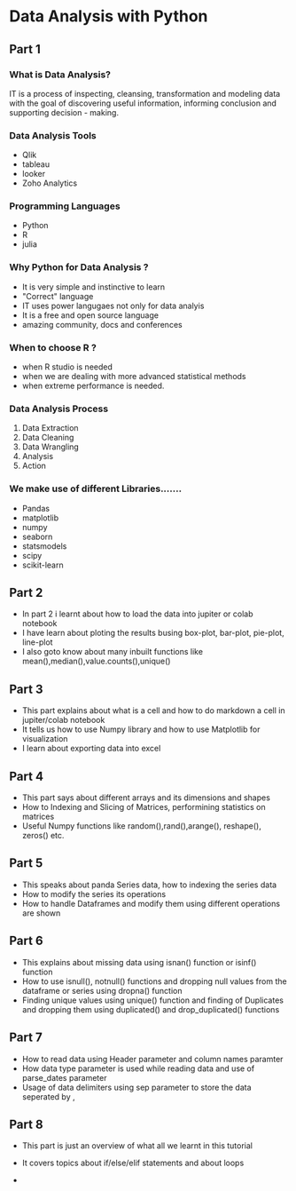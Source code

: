 # Data Analysis with Python
## Part 1                                                      
### What is Data Analysis?
IT is a process of inspecting, cleansing, transformation and modeling data with the goal of discovering useful information, informing conclusion and supporting decision - making.
### Data Analysis Tools
- Qlik
- tableau
- looker
- Zoho Analytics
### Programming Languages
- Python 
- R
- julia
### Why Python for Data Analysis ?
- It is very simple and  instinctive to learn
- "Correct" language
- IT uses power langugaes not only for data analyis 
- It is a free and open source language
- amazing community, docs and conferences 
### When to choose R ?
- when R studio is needed
- when we are dealing with more advanced statistical methods
- when extreme performance is needed.
### Data Analysis Process
1. Data Extraction 
2. Data Cleaning
3. Data Wrangling
4. Analysis
5. Action
### We make use of different Libraries.......
 - Pandas
 - matplotlib
 - numpy
 - seaborn
 - statsmodels
 - scipy
 - scikit-learn
## Part 2
- In part 2 i learnt about how to load the data into jupiter or colab notebook
- I have learn about ploting the results busing box-plot, bar-plot, pie-plot, line-plot
- I also goto know about many inbuilt functions like mean(),median(),value.counts(),unique()
## Part 3
- This part explains about what is a cell and how to do markdown a cell in jupiter/colab notebook
- It tells us how to use Numpy library and how to use Matplotlib for visualization
- I learn about exporting data into excel
## Part 4
- This part says about different arrays and its dimensions and shapes
- How to Indexing and Slicing of Matrices, performining statistics on matrices
-  Useful Numpy functions like random(),rand(),arange(), reshape(), zeros() etc.
## Part 5
-  This speaks about panda Series data, how to indexing the series data 
-  How to modify the series its operations
-  How to handle Dataframes and modify them using different operations are shown
## Part 6
- This explains about missing data using isnan() function or isinf() function
- How to use isnull(), notnull() functions and dropping null values from the dataframe or series using dropna() function
- Finding unique values using unique() function and finding of Duplicates and dropping them using duplicated() and drop_duplicated() functions
## Part 7
- How to read data using Header parameter and column names paramter
- How data type parameter is used while reading data and use of parse_dates parameter
- Usage of data delimiters using sep parameter to store the data seperated by , 
## Part 8
- This part is just an overview of what all we learnt in this tutorial 
- It covers topics about if/else/elif statements and about loops

- 


   
